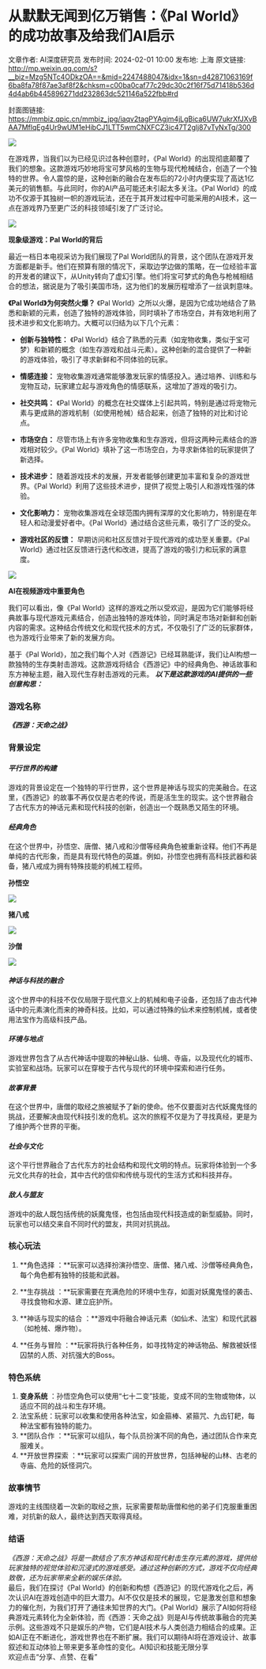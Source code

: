 # 从默默无闻到亿万销售：《Pal World》的成功故事及给我们AI启示

文章作者: AI深度研究员
发布时间: 2024-02-01 10:00
发布地: 上海
原文链接: http://mp.weixin.qq.com/s?__biz=Mzg5NTc4ODkzOA==&mid=2247488047&idx=1&sn=d42871063169f6ba8fa78f87ae3af8f2&chksm=c00ba0caf77c29dc30c2f16f75d71418b536d4d4ab6b445896271dd232863dc521146a522fbb#rd

封面图链接: https://mmbiz.qpic.cn/mmbiz_jpg/iaqv2tagPYAgjm4jLgBica6UW7ukrXfJXvBAA7MflqEg4Ur9wUM1eHibCJ1LTT5wmCNXFCZ3ic47T2glj87vTyNxTg/300

![](https://mmbiz.qpic.cn/mmbiz_png/iaqv2tagPYAgjm4jLgBica6UW7ukrXfJXvFdSWE9YhLPicVCFFK0sBgsOdZZl80yibmRkOg0wOKTfFN5kSlAgCxhSQ/640?wx_fmt=png&from=appmsg)

在游戏界，当我们以为已经见识过各种创意时，《Pal
World》的出现彻底颠覆了我们的想象。这款游戏巧妙地将宝可梦风格的生物与现代枪械结合，创造了一个独特的世界。令人震惊的是，这种创新的融合在发布后的72小时内便实现了高达1亿美元的销售额。与此同时，你的AI产品可能还未引起太多关注。《Pal
World》的成功不仅源于其独树一帜的游戏玩法，还在于其开发过程中可能采用的AI技术，这一点在游戏界乃至更广泛的科技领域引发了广泛讨论。  

![](https://mmbiz.qpic.cn/mmbiz_png/iaqv2tagPYAgjm4jLgBica6UW7ukrXfJXv28jXnCIJNpbibdkK42JqJ8GtfIJyuhYmsqRPLrwcaib5zAH6yUnjRIeg/640?wx_fmt=png&from=appmsg)

**现象级游戏：Pal World的背后**

最近一档日本电视采访为我们展现了Pal
World团队的背景，这个团队在游戏开发方面都是新手。他们在预算有限的情况下，采取边学边做的策略，在一位经验丰富的开发者的建议下，从Unity转向了虚幻引擎。他们将宝可梦式的角色与枪械相结合的想法，据说是为了吸引美国市场，这为他们的发展历程增添了一丝讽刺意味。

**《Pal World》为何突然火爆？** 《Pal
World》之所以火爆，是因为它成功地结合了熟悉和新颖的元素，创造了独特的游戏体验，同时填补了市场空白，并有效地利用了技术进步和文化影响力。大概可以归结为以下几个元素：

  * **创新与独特性：** 《Pal World》结合了熟悉的元素（如宠物收集，类似于宝可梦）和新颖的概念（如生存游戏和战斗元素）。这种创新的混合提供了一种新的游戏体验，吸引了寻求新鲜和不同体验的玩家。

  * **情感连接：** 宠物收集游戏通常能够激发玩家的情感投入。通过培养、训练和与宠物互动，玩家建立起与游戏角色的情感联系，这增加了游戏的吸引力。

  * **社交共鸣：** 《Pal World》的概念在社交媒体上引起共鸣，特别是通过将宠物元素与更成熟的游戏机制（如使用枪械）结合起来，创造了独特的对比和讨论点。

  * **市场空白：** 尽管市场上有许多宠物收集和生存游戏，但将这两种元素结合的游戏相对较少。《Pal World》填补了这一市场空白，为寻求新体验的玩家提供了新选择。

  * **技术进步：** 随着游戏技术的发展，开发者能够创建更加丰富和复杂的游戏世界。《Pal World》利用了这些技术进步，提供了视觉上吸引人和游戏性强的体验。

  * **文化影响力：** 宠物收集游戏在全球范围内拥有深厚的文化影响力，特别是在年轻人和动漫爱好者中。《Pal World》通过结合这些元素，吸引了广泛的受众。

  * **游戏社区的反馈：** 早期访问和社区反馈对于现代游戏的成功至关重要。《Pal World》通过社区反馈进行迭代和改进，提高了游戏的吸引力和玩家的满意度。

  

![](https://mmbiz.qpic.cn/mmbiz_png/iaqv2tagPYAgjm4jLgBica6UW7ukrXfJXvY8dxwx70flk79tcz8UiaA5b5WlKe69cTib6XP8P7K7ehfejRUlEMg3HA/640?wx_fmt=png&from=appmsg)

**AI在视频游戏中重要角色**

我们可以看出，像《Pal
World》这样的游戏之所以受欢迎，是因为它们能够将经典故事与现代游戏元素结合，创造出独特的游戏体验，同时满足市场对新鲜和创新内容的需求。这种结合传统文化和现代技术的方式，不仅吸引了广泛的玩家群体，也为游戏行业带来了新的发展方向。  

基于《Pal
World》，加之我们每个人对《西游记》已经耳熟能详，我们让AI构想一款独特的生存类射击游戏。这款游戏将结合《西游记》中的经典角色、神话故事和东方神秘主题，融入现代生存射击游戏的元素。
_**以下是这款游戏的AI提供的一些创意构思：**_

### **游戏名称**

 _**《西游：天命之战》**_

### **背景设定**

####  _平行世界的构建_

####
游戏的背景设定在一个独特的平行世界，这个世界是神话与现实的完美融合。在这里，《西游记》的故事不再仅仅是古老的传说，而是活生生的现实。这个世界融合了古代东方的神话元素和现代科技的创新，创造出一个既熟悉又陌生的环境。

  

####  _经典角色_

在这个世界中，孙悟空、唐僧、猪八戒和沙僧等经典角色被重新诠释。他们不再是单纯的古代形象，而是具有现代特色的英雄。例如，孙悟空也拥有高科技武器和装备，猪八戒成为拥有特殊技能的机械工程师。

**孙悟空**

![](https://mmbiz.qpic.cn/mmbiz_png/iaqv2tagPYAgjm4jLgBica6UW7ukrXfJXvxicicbIwYHK6QRiaA3IFt3mIACDZo4l6Buq3Dw1HCpul0VFibxtO4hT5jg/640?wx_fmt=png&from=appmsg)

**猪八戒**

![](https://mmbiz.qpic.cn/mmbiz_png/iaqv2tagPYAgjm4jLgBica6UW7ukrXfJXvIpQuvibxszvvCDvTFNsYBMCenJGN4VvYVMv4OeZSNgVRZ6j8EJe0gQg/640?wx_fmt=png&from=appmsg)

**沙僧**

![](https://mmbiz.qpic.cn/mmbiz_png/iaqv2tagPYAgjm4jLgBica6UW7ukrXfJXvib5k4n1iadecdpJN5u3M0nBUCF2PNibwX7BWrdKdtoRpNlYoqcNOpS6ZQ/640?wx_fmt=png&from=appmsg)

####  _神话与科技的融合_

这个世界中的科技不仅仅局限于现代意义上的机械和电子设备，还包括了由古代神话中的元素演化而来的神奇科技。比如，可以通过特殊的仙术来控制机械，或者使用法宝作为高级科技产品。

####  _环境与地点_

游戏世界包含了从古代神话中提取的神秘山脉、仙境、寺庙，以及现代化的城市、实验室和战场。玩家可以在穿梭于古代与现代的环境中探索和进行任务。

####  _故事背景_

在这个世界中，唐僧的取经之旅被赋予了新的使命。他不仅要面对古代妖魔鬼怪的挑战，还要解决由现代科技引发的危机。这次的旅程不仅是为了寻找真经，更是为了维护两个世界的平衡。

####  _社会与文化_

这个平行世界融合了古代东方的社会结构和现代文明的特点。玩家将体验到一个多元文化共存的社会，其中古代的信仰和传统与现代的生活方式和科技并存。

####  _敌人与盟友_

游戏中的敌人既包括传统的妖魔鬼怪，也包括由现代科技造成的新型威胁。同时，玩家也可以结交来自不同时代的盟友，共同对抗挑战。

### **核心玩法**

  1. **角色选择 ：**玩家可以选择扮演孙悟空、唐僧、猪八戒、沙僧等经典角色，每个角色都有独特的技能和武器。  

  2. **生存挑战 ：**玩家需要在充满危险的环境中生存，如面对妖魔鬼怪的袭击、寻找食物和水源、建立庇护所。
  3. **神话与现实的结合 ：**游戏中将融合神话元素（如仙术、法宝）和现代武器（如枪械、爆炸物）。
  4. **任务与冒险 ：**玩家将执行各种任务，如寻找特定的神话物品、解救被妖怪囚禁的人质、对抗强大的Boss。

### **特色系统**

  1. **变身系统** ：孙悟空角色可以使用“七十二变”技能，变成不同的生物或物体，以适应不同的战斗和生存环境。
  2. 法宝系统：玩家可以收集和使用各种法宝，如金箍棒、紧箍咒、九齿钉耙，每种法宝都有独特的能力。
  3. **团队合作 ：**玩家可以组队，每个队员扮演不同的角色，通过团队合作来克服难关。
  4. **开放世界探索 ：**玩家可以探索广阔的开放世界，包括神秘的山林、古老的寺庙、危险的妖怪洞穴。

### **故事情节**

游戏的主线围绕着一次新的取经之旅，玩家需要帮助唐僧和他的弟子们克服重重困难，对抗新的敌人，最终达到西天取得真经。

### **结语**

_《西游：天命之战》将是一款结合了东方神话和现代射击生存元素的游戏，提供给玩家独特的视觉体验和沉浸式的游戏感受。通过这种创新的方式，游戏不仅向经典致敬，还为玩家带来全新的娱乐体验。_  
最后，我们在探讨《Pal
World》的创新和构想《西游记》的现代游戏化之后，再次认识AI在游戏创造中的巨大潜力。AI不仅仅是技术的展现，它是激发创意和想象力的催化剂，为我们打开了通往未知世界的大门。《Pal
World》展示了AI如何将经典游戏元素转化为全新体验，而《西游：天命之战》则是AI与传统故事融合的完美示例。这些游戏不只是娱乐的产物，它们是AI技术与人类创造力相结合的成果。正如AI正在不断进化，游戏世界也在不断扩展。我们可以期待AI将在游戏设计、故事叙述和互动体验上带来更多革命性的变化。AI知识和技能无限分享  
欢迎点击“分享、点赞、在看”  

